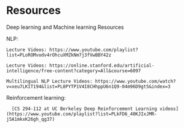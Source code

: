 # Resources
Deep learning and Machine learning Resources

NLP: 

    Lecture Videos: https://www.youtube.com/playlist?list=PLoROMvodv4rOhcuXMZkNm7j3fVwBBY42z

    Lecture Videos: https://online.stanford.edu/artificial-intelligence/free-content?category=All&course=6097

    Multilingual NLP Lecture Videos: https://www.youtube.com/watch?v=xeu7LKIT194&list=PL8PYTP1V4I8CHhppU6n1Q9-04m96D9gt5&index=3
    
Reinforcement learning:
       
      [CS 294-112 at UC Berkeley Deep Reinforcement Learning videos](https://www.youtube.com/playlist?list=PLkFD6_40KJIxJMR-j5A1mkxK26gh_qg37)

